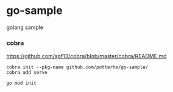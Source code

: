 # go-sample
golang sample

### cobra

https://github.com/spf13/cobra/blob/master/cobra/README.md

```
cobra init --pkg-name github.com/potterhe/go-sample/
cobra add serve
```

```
go mod init
```